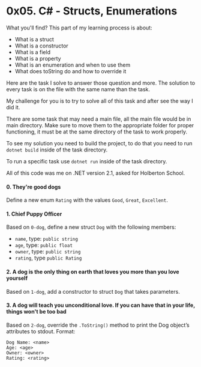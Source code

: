# 0x05. C# - Structs, Enumerations

What you'll find? This part of my learning process is about:
- What is a struct
- What is a constructor
- What is a field
- What is a property
- What is an enumeration and when to use them
- What does toString do and how to override it

Here are the task I solve to answer those question and more. The solution to every task is on the file with the same name than the task.

My challenge for you is to try to solve all of this task and after see the way I did it.

There are some task that may need a main file, all the main file would be in main directory. Make sure to move them to the appropriate folder for proper functioning, it must be at the same directory of the task to work properly.


To see my solution you need to build the project, to do that you need to run `dotnet build` inside of the task directory.

To run a specific task use `dotnet run` inside of the task directory.

All of this code was me on .NET version 2.1, asked for Holberton School.

#### 0. They're good dogs
Define a new enum `Rating` with the values `Good`, `Great`, `Excellent`.

#### 1. Chief Puppy Officer
Based on `0-dog`, define a new struct `Dog` with the following members:

- `name`, type: `public string`
- `age`, type: `public float`
- `owner`, type: `public string`
- `rating`, type `public Rating`

#### 2. A dog is the only thing on earth that loves you more than you love yourself
Based on `1-dog`, add a constructor to struct `Dog` that takes parameters.

#### 3. A dog will teach you unconditional love. If you can have that in your life, things won't be too bad
Based on `2-dog`, override the `.ToString()` method to print the Dog object’s attributes to stdout.
Format:
```
Dog Name: <name>
Age: <age>
Owner: <owner>
Rating: <rating>
```

